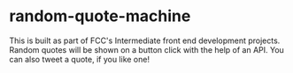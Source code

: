 # random-quote-machine
This is built as part of FCC's Intermediate front end development projects. Random quotes will be shown on a button click with the help of an API.  You can also tweet a quote, if you like one!
